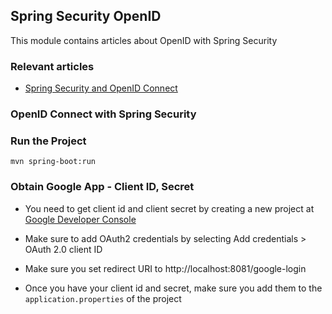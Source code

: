 ## Spring Security OpenID

This module contains articles about OpenID with Spring Security

### Relevant articles

- [Spring Security and OpenID Connect](https://www.baeldung.com/spring-security-openid-connect)

### OpenID Connect with Spring Security

### Run the Project

```
mvn spring-boot:run
```

### Obtain Google App - Client ID, Secret

- You need to get client id and client secret by creating a new project at [Google Developer Console](https://console.developers.google.com/project/_/apiui/credential?pli=1)
- Make sure to add OAuth2 credentials by selecting Add credentials > OAuth 2.0 client ID
- Make sure you set redirect URI to http://localhost:8081/google-login

- Once you have your client id and secret, make sure you add them to the `application.properties` of the project

